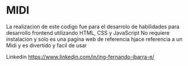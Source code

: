 # MIDI
La realizacion de este codigo fue para el desarrolo de habilidades para desarrollo frontend utilizando HTML, CSS y JavaScript
No requiere instalacion y solo es una pagina web de referencia
hjace referencia a un Midi y es divertido y facil de usar

Linkedin https://www.linkedin.com/in/ing-fernando-ibarra-e/
